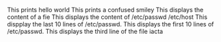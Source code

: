 This  prints hello world
This  prints a confused smiley
This  displays the content of a fie
This  displays the content of /etc/passwd /etc/host
This dispplay the last 10 lines of /etc/passwd.
This displays the first 10 lines of /etc/passwd.
This displays the third line of the file iacta
